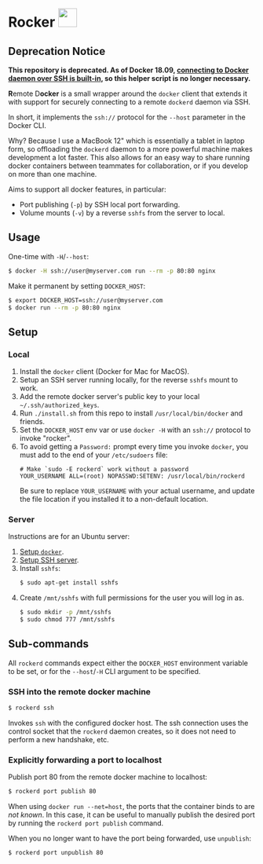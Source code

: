 # Rocker <img width="38" src="https://camo.githubusercontent.com/cd082848a3f8f00d426e36a8fe232a8d44b0e9c6/68747470733a2f2f656d6f6a692e736c61636b2d656467652e636f6d2f5430434151303054552f726f636b6f75742f326631653833663338623161643435392e676966" />

## Deprecation Notice

**This repository is deprecated. As of Docker 18.09, [connecting to Docker
daemon over SSH is built-in][builtin], so this helper script is no longer
necessary.**

**R**emote D**ocker** is a small wrapper around the `docker` client that
extends it with support for securely connecting to a remote `dockerd` daemon
via SSH.

In short, it implements the `ssh://` protocol for the `--host` parameter in the
Docker CLI.

Why? Because I use a MacBook 12" which is essentially a tablet in laptop form,
so offloading the `dockerd` daemon to a more powerful machine makes development
a lot faster. This also allows for an easy way to share running docker
containers between teammates for collaboration, or if you develop on more than
one machine.

Aims to support all docker features, in particular:

 * Port publishing (`-p`) by SSH local port forwarding.
 * Volume mounts (`-v`) by a reverse `sshfs` from the server to local.


## Usage

One-time with `-H`/`--host`:

```bash
$ docker -H ssh://user@myserver.com run --rm -p 80:80 nginx
```

Make it permanent by setting `DOCKER_HOST`:

```bash
$ export DOCKER_HOST=ssh://user@myserver.com
$ docker run --rm -p 80:80 nginx
```


## Setup

### Local

 1. Install the `docker` client (Docker for Mac for MacOS).
 1. Setup an SSH server running locally, for the reverse `sshfs` mount to work.
 1. Add the remote docker server's public key to your local
    `~/.ssh/authorized_keys`.
 1. Run `./install.sh` from this repo to install `/usr/local/bin/docker` and
    friends.
 1. Set the `DOCKER_HOST` env var or use `docker -H` with an `ssh://` protocol to
    invoke "rocker".
 1. To avoid getting a `Password:` prompt every time you invoke `docker`, you
    must add to the end of your `/etc/sudoers` file:
    ```
    # Make `sudo -E rockerd` work without a password
    YOUR_USERNAME ALL=(root) NOPASSWD:SETENV: /usr/local/bin/rockerd
    ```
    Be sure to replace `YOUR_USERNAME` with your actual username, and update the
    file location if you installed it to a non-default location.

### Server

Instructions are for an Ubuntu server:

 1. [Setup `docker`](https://docs.docker.com/install/linux/docker-ce/ubuntu).
 1. [Setup SSH server](https://help.ubuntu.com/community/SSH/OpenSSH/Configuring).
 1. Install `sshfs`:
    ```bash
    $ sudo apt-get install sshfs
    ```
 1. Create `/mnt/sshfs` with full permissions for the user you will log in as.
    ```bash
    $ sudo mkdir -p /mnt/sshfs
    $ sudo chmod 777 /mnt/sshfs
    ```


## Sub-commands

All `rockerd` commands expect either the `DOCKER_HOST` environment variable to be
set, or for the `--host`/`-H` CLI argument to be specified.

### SSH into the remote docker machine

```bash
$ rockerd ssh
```

Invokes `ssh` with the configured docker host. The ssh connection uses the
control socket that the `rockerd` daemon creates, so it does not need to perform
a new handshake, etc.

### Explicitly forwarding a port to localhost

Publish port 80 from the remote docker machine to localhost:

```bash
$ rockerd port publish 80
```

When using `docker run --net=host`, the ports that the container binds to are
_not known_. In this case, it can be useful to manually publish the desired port
by running the `rockerd port publish` command.

When you no longer want to have the port being forwarded, use `unpublish`:

```bash
$ rockerd port unpublish 80
```


[builtin]: https://medium.com/lucjuggery/docker-tips-access-the-docker-daemon-via-ssh-97cd6b44a53
